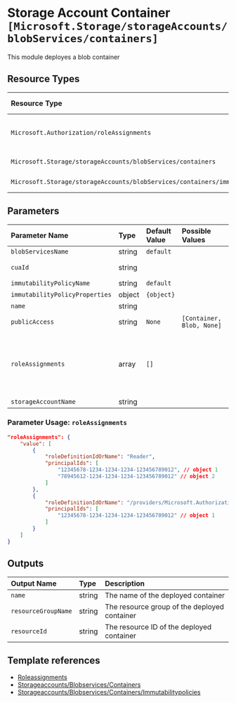 # Storage Account Container `[Microsoft.Storage/storageAccounts/blobServices/containers]`

This module deployes a blob container

## Resource Types

| Resource Type | API Version |
| :-- | :-- |
| `Microsoft.Authorization/roleAssignments` | 2021-04-01-preview |
| `Microsoft.Storage/storageAccounts/blobServices/containers` | 2019-06-01 |
| `Microsoft.Storage/storageAccounts/blobServices/containers/immutabilityPolicies` | 2019-06-01 |

## Parameters

| Parameter Name | Type | Default Value | Possible Values | Description |
| :-- | :-- | :-- | :-- | :-- |
| `blobServicesName` | string | `default` |  | Optional. Name of the blob service. |
| `cuaId` | string |  |  | Optional. Customer Usage Attribution ID (GUID). This GUID must be previously registered |
| `immutabilityPolicyName` | string | `default` |  | Optional. Name of the immutable policy. |
| `immutabilityPolicyProperties` | object | `{object}` |  | Optional. Configure immutability policy. |
| `name` | string |  |  | Required. The name of the storage container to deploy |
| `publicAccess` | string | `None` | `[Container, Blob, None]` | Optional. Specifies whether data in the container may be accessed publicly and the level of access. |
| `roleAssignments` | array | `[]` |  | Optional. Array of role assignment objects that contain the 'roleDefinitionIdOrName' and 'principalId' to define RBAC role assignments on this resource. In the roleDefinitionIdOrName attribute, you can provide either the display name of the role definition, or its fully qualified ID in the following format: '/providers/Microsoft.Authorization/roleDefinitions/c2f4ef07-c644-48eb-af81-4b1b4947fb11' |
| `storageAccountName` | string |  |  | Required. Name of the Storage Account. |

### Parameter Usage: `roleAssignments`

```json
"roleAssignments": {
    "value": [
        {
            "roleDefinitionIdOrName": "Reader",
            "principalIds": [
                "12345678-1234-1234-1234-123456789012", // object 1
                "78945612-1234-1234-1234-123456789012" // object 2
            ]
        },
        {
            "roleDefinitionIdOrName": "/providers/Microsoft.Authorization/roleDefinitions/c2f4ef07-c644-48eb-af81-4b1b4947fb11",
            "principalIds": [
                "12345678-1234-1234-1234-123456789012" // object 1
            ]
        }
    ]
}
```

## Outputs

| Output Name | Type | Description |
| :-- | :-- | :-- |
| `name` | string | The name of the deployed container |
| `resourceGroupName` | string | The resource group of the deployed container |
| `resourceId` | string | The resource ID of the deployed container |

## Template references

- [Roleassignments](https://docs.microsoft.com/en-us/azure/templates/Microsoft.Authorization/roleAssignments)
- [Storageaccounts/Blobservices/Containers](https://docs.microsoft.com/en-us/azure/templates/Microsoft.Storage/2019-06-01/storageAccounts/blobServices/containers)
- [Storageaccounts/Blobservices/Containers/Immutabilitypolicies](https://docs.microsoft.com/en-us/azure/templates/Microsoft.Storage/2019-06-01/storageAccounts/blobServices/containers/immutabilityPolicies)
